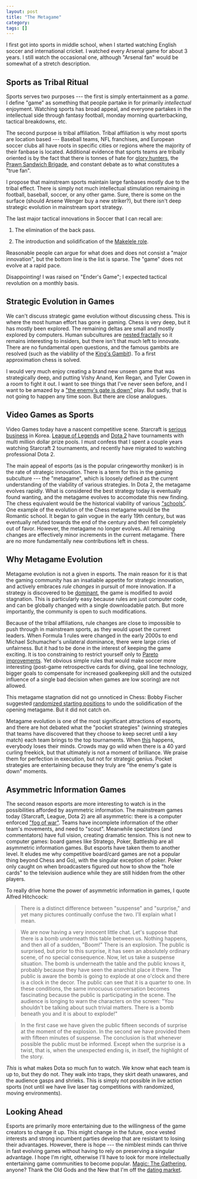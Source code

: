 ```yaml
---
layout: post
title: "The Metagame"
category: 
tags: []
---
```


I first got into sports in middle school, when I started watching
English soccer and international cricket. I watched every Arsenal game
for about 3 years. I still watch the occasional one, although "Arsenal
fan" would be somewhat of a stretch description.

Sports as Tribal Ritual
-----------------------

Sports serves two purposes --- the first is simply entertainment as a
*game*. I define "game" as something that people partake in for
primarily *intellectual* enjoyment. Watching sports has broad appeal,
and everyone partakes in the intellectual side through fantasy
football, monday morning quarterbacking, tactical breakdowns, etc. 

The second purpose is tribal affiliation. Tribal affiliation is why
most sports are location based --- Baseball teams, NFL franchises, and
European soccer clubs all have roots in specific cities or regions
where the majority of their fanbase is located. Additional evidence
that sports teams are tribally oriented is by the fact that there is
tonnes of hate for [glory
hunters](http://www.urbandictionary.com/define.php?term=Glory%20Hunter),
the [Prawn Sandwich
Brigade](http://en.wikipedia.org/wiki/Prawn_sandwich_brigade), and
constant debate as to what constitutes a "true fan".

I propose that mainstream sports maintain large fanbases mostly due to
the tribal effect. There is simply not much intellectual stimulation
remaining in football, baseball, soccer, or any other game. Sure,
there is some on the surface (should Arsene Wenger buy a new
striker?), but there isn't deep strategic evolution in mainstream
sport strategy.

The last major tactical innovations in Soccer that I can recall are:

1. The elimination of the back pass.

2. The introduction and solidification of the [Makelele
role](http://en.wikipedia.org/wiki/Claude_Mak%C3%A9l%C3%A9l%C3%A9#Real_Madrid).

Reasonable people can argue for what does and does not consist a
"major innovation", but the bottom line is the list is sparse. The
"game" does not evolve at a rapid pace.

Disappointing! I was raised on "Ender's Game"; I expected
 tactical revolution on a monthly basis.

Strategic Evolution in Games
----------------------------

We can't discuss strategic game evolution without discussing
chess. This is where the most human effort has gone in gaming. Chess
is very deep, but it has mostly been explored. The remaining deltas
are small and mostly explored by computers. Human subcultures are
[nested fractally](http://xkcd.com/1095/) so it remains interesting to
insiders, but there isn't that much left to innovate. There are no
fundamental open questions, and the famous gambits are resolved (such
as the viability of the [King's
Gambit](http://en.wikipedia.org/wiki/King's_Gambit#History)). To a
first approximation chess is solved.

I would very much enjoy creating a brand new unseen game that was
strategically deep, and putting Vishy Anand, Ken Regan, and Tyler
Cowen in a room to fight it out. I want to see things that I've never
seen before, and I want to be amazed by a ["the enemy's gate is
down"](http://en.wikipedia.org/wiki/Ender's_Game) play. But sadly,
that is not going to happen any time soon. But there are close
analogues.

Video Games as Sports
---------------------

Video Games today have a nascent competitive scene. Starcraft is
[serious business](http://www.youtube.com/watch?v=WiQmQhA-OrM) in
Korea. [League of
Legends](http://en.wikipedia.org/wiki/League_of_Legends#Tournaments)
and [Dota
2](http://en.wikipedia.org/wiki/The_International_%28video_gaming%29)
have tournaments with multi million dollar prize pools. I must confess
that I spent a couple years watching Starcraft 2 tournaments, and
recently have migrated to watching professional Dota 2.

The main appeal of esports (as is the popular cringeworthy moniker) is
in the rate of strategic innovation. There is a term for this in the
gaming subculture --- the "metagame", which is loosely defined as the
current understanding of the viability of various strategies. In Dota
2, the metagame evolves rapidly. What is considered the best strategy
today is eventually found wanting, and the metagame evolves to
accomodate this new finding. The chess equivalent would be the
historical viability of various
["schools"](http://en.wikipedia.org/wiki/Schools_of_chess). One
example of the evolution of the Chess metagame would be the Romantic
school. It began to gain vogue in the early 19th century, but was
eventually refuted towards the end of the century and then fell
completely out of favor. However, the metagame no longer evolves. All
remaining changes are effectively minor increments in the current
metagame. There are no more fundamentally new contributions left in
chess.

Why Metagame Evolution
----------------------

Metagame evolution is not a given in esports. The main reason for it
is that the gaming community has an insatiable appetite for strategic
innovation, and actively embraces _rule changes_ in pursuit of more
innovation. If a strategy is discovered to be
[dominant](http://en.wikipedia.org/wiki/Strategic_dominance), the game
is modified to avoid stagnation. This is particularly easy because
rules are just computer code, and can be globally changed with a
single downloadable patch. But more importantly, the community is open
to such modifications.

Because of the tribal affiliations, rule changes are close to
impossible to push through in mainstream sports, as they would upset
the current leaders. When Formula 1 rules were changed in the early
2000s to end Michael Schumacher's unilateral dominance, there were
large cries of unfairness. But it had to be done in the interest of
keeping the game exciting. It is too constraining to restrict yourself
only to [Pareto
improvements](http://en.wikipedia.org/wiki/Pareto_efficiency). Yet
obvious simple rules that would make soccer more interesting
(post-game retrospective cards for diving, goal line technology,
bigger goals to compensate for increased goalkeeping skill and the
outsized influence of a single bad decision when games are low
scoring) are not allowed.

This metagame stagnation did not go unnoticed in Chess: Bobby Fischer
suggested [randomized starting
positions](http://en.wikipedia.org/wiki/Chess960) to undo the
solidification of the opening metagame. But it did not catch on.

Metagame evolution is one of the most significant attractions of
esports, and there are hot debated what the "pocket strategies"
(winning strategies that teams have discovered that they choose to
keep secret until a key match) each team brings to the top
tournaments. When [this](http://www.youtube.com/watch?v=Ldq1afiKQb8)
happens, everybody loses their minds. Crowds may go wild when there is
a 40 yard curling freekick, but that ultimately is not a moment of
brilliance. We praise them for perfection in execution, but not for
strategic genius. Pocket strategies are entertaining because they
truly are "the enemy's gate is down" moments.

Asymmetric Information Games
----------------------------

The second reason esports are more interesting to watch is in the
possibilities afforded by asymmetric information. The mainstream games
today (Starcraft, League, Dota 2) are all asymmetric: there is a
computer enforced ["fog of
war"](http://en.wikipedia.org/wiki/Fog_of_war). Teams have incomplete
information of the other team's movements, and need to
"scout". Meanwhile spectators (and commentators) have full vision,
creating dramatic tension. This is not new to computer games: board
games like Stratego, Poker, Battleship are all asymmetric information
games. But esports have taken them to another level. It eludes me why
competitive board/card games are not a popular thing beyond Chess and
Go), with the singular exception of poker. Poker only caught on when
broadcasters figured out how to show the "hole cards" to the
television audience while they are still hidden from the other
players.

To really drive home the power of asymmetric information in games, I
quote Alfred Hitchcock:

> There is a distinct difference between "suspense" and "surprise,"
> and yet many pictures continually confuse the two. I'll explain what
> I mean.

> We are now having a very innocent little chat. Let's suppose that
> there is a bomb underneath this table between us. Nothing happens,
> and then all of a sudden, "Boom!" There is an explosion. The public
> is surprised, but prior to this surprise, it has seen an absolutely
> ordinary scene, of no special consequence. Now, let us take a
> suspense situation. The bomb is underneath the table and the public
> knows it, probably because they have seen the anarchist place it
> there. The public is aware the bomb is going to explode at one
> o'clock and there is a clock in the decor. The public can see that
> it is a quarter to one. In these conditions, the same innocuous
> conversation becomes fascinating because the public is participating
> in the scene. The audience is longing to warn the characters on the
> screen: "You shouldn't be talking about such trivial matters. There
> is a bomb beneath you and it is about to explode!"

> In the first case we have given the public fifteen seconds of
> surprise at the moment of the explosion. In the second we have
> provided them with fifteen minutes of suspense. The conclusion is
> that whenever possible the public must be informed. Except when the
> surprise is a twist, that is, when the unexpected ending is, in
> itself, the highlight of the story.

_This_ is what makes Dota so much fun to watch. We know what each team
is up to, but they do not. They walk into traps, they skirt death
unawares, and the audience gasps and shrieks. This is simply not
possible in live action sports (not until we have live laser tag
competitions with randomized, moving environments). 

Looking Ahead
-------------

Esports are primarily more entertaining due to the willingness of the
game creators to change it up. This might change in the future, once
vested interests and strong incumbent parties develop that are
resistant to losing their advantages. However, there is hope --- the
nimblest minds can thrive in fast evolving games without having to
rely on preserving a singular advantage. I hope I'm right, otherwise
I'll have to look for more intellectually entertaining game
communities to become popular. [Magic: The
Gathering](http://en.wikipedia.org/wiki/Magic:_The_Gathering), anyone?
Thank the Old Gods and the New that I'm off the [dating
market](http://www.washingtonpost.com/blogs/blogpost/post/jon-finkel-magic-game-master-and-the-travails-of-dating-online/2011/08/30/gIQAHeIypJ_blog.html).
